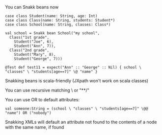 
You can Snakk beans now

    case class Student(name: String, age: Int)
    case class Class(name: String, students: Student*)
    case class School(name: String, classes: Class*)

    val school = Snakk bean School("my school",
      Class("1st grade",
        Student("Joe", 6),
        Student("Ann", 7)),
      Class("2nd grade",
        Student("Mary", 8),
        Student("George", 7)))
  
    @Test def test11 = expect("Ann" :: "George" :: Nil) { school \ "classes" \ "students[age==7]" \@ "name" }

Snakking beans is scala-friendly (JXpath won't work on scala classes)

You can use recursive matching \\ or "**/"

You can use OR to default attributes:

    val someone:String = (school \ "classes" \ "students[age==7]" \@@ "name") OR ("nobody")

Snakking XMLs will default an attribute not found to the contents of a node with the same name, if found
   
